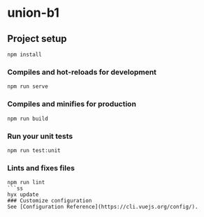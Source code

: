 # union-b1

## Project setup
```
npm install
```

### Compiles and hot-reloads for development
```
npm run serve
```

### Compiles and minifies for production
```
npm run build
```

### Run your unit tests
```
npm run test:unit
```

### Lints and fixes files
````
npm run lint
```ss
hyx update
### Customize configuration
See [Configuration Reference](https://cli.vuejs.org/config/).
